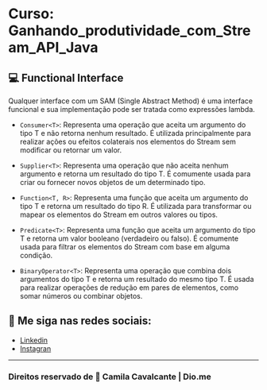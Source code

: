 
# Curso: Ganhando_produtividade_com_Stream_API_Java

## 💻 Functional Interface

Qualquer interface com um SAM (Single Abstract Method) é uma interface funcional e sua implementação pode ser tratada como expressões lambda.

* `Consumer<T>`: Representa uma operação que aceita um argumento do tipo T e não retorna nenhum resultado. É utilizada principalmente para realizar ações ou efeitos colaterais nos elementos do Stream sem modificar ou retornar um valor.

* `Supplier<T>`: Representa uma operação que não aceita nenhum argumento e retorna um resultado do tipo T. É comumente usada para criar ou fornecer novos objetos de um determinado tipo.

* `Function<T, R>`: Representa uma função que aceita um argumento do tipo T e retorna um resultado do tipo R. É utilizada para transformar ou mapear os elementos do Stream em outros valores ou tipos.

* `Predicate<T>`: Representa uma função que aceita um argumento do tipo T e retorna um valor booleano (verdadeiro ou falso). É comumente usada para filtrar os elementos do Stream com base em alguma condição.

* `BinaryOperator<T>`: Representa uma operação que combina dois argumentos do tipo T e retorna um resultado do mesmo tipo T. É usada para realizar operações de redução em pares de elementos, como somar números ou combinar objetos.



## 🔗 Me siga nas redes sociais:
- [Linkedin](https://www.linkedin.com/in/thamyrescavalcante/)
- [Instagran](https://www.instagram.com/thamyres__cavalcante/)


---

### Direitos reservado de 💜 Camila Cavalcante | Dio.me
